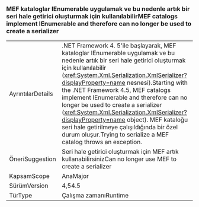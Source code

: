 ### <a name="mef-catalogs-implement-ienumerable-and-therefore-can-no-longer-be-used-to-create-a-serializer"></a><span data-ttu-id="73def-101">MEF kataloglar IEnumerable uygulamak ve bu nedenle artık bir seri hale getirici oluşturmak için kullanılabilir</span><span class="sxs-lookup"><span data-stu-id="73def-101">MEF catalogs implement IEnumerable and therefore can no longer be used to create a serializer</span></span>

|   |   |
|---|---|
|<span data-ttu-id="73def-102">Ayrıntılar</span><span class="sxs-lookup"><span data-stu-id="73def-102">Details</span></span>|<span data-ttu-id="73def-103">.NET Framework 4. 5'ile başlayarak, MEF kataloglar IEnumerable uygulamak ve bu nedenle artık bir seri hale getirici oluşturmak için kullanılabilir (<xref:System.Xml.Serialization.XmlSerializer?displayProperty=name> nesnesi).</span><span class="sxs-lookup"><span data-stu-id="73def-103">Starting with the .NET Framework 4.5, MEF catalogs implement IEnumerable and therefore can no longer be used to create a serializer (<xref:System.Xml.Serialization.XmlSerializer?displayProperty=name> object).</span></span> <span data-ttu-id="73def-104">MEF kataloğu seri hale getirilmeye çalışıldığında bir özel durum oluşur.</span><span class="sxs-lookup"><span data-stu-id="73def-104">Trying to serialize a MEF catalog throws an exception.</span></span>|
|<span data-ttu-id="73def-105">Öneri</span><span class="sxs-lookup"><span data-stu-id="73def-105">Suggestion</span></span>|<span data-ttu-id="73def-106">Seri hale getirici oluşturmak için MEF artık kullanabilirsiniz</span><span class="sxs-lookup"><span data-stu-id="73def-106">Can no longer use MEF to create a serializer</span></span>|
|<span data-ttu-id="73def-107">Kapsam</span><span class="sxs-lookup"><span data-stu-id="73def-107">Scope</span></span>|<span data-ttu-id="73def-108">Ana</span><span class="sxs-lookup"><span data-stu-id="73def-108">Major</span></span>|
|<span data-ttu-id="73def-109">Sürüm</span><span class="sxs-lookup"><span data-stu-id="73def-109">Version</span></span>|<span data-ttu-id="73def-110">4,5</span><span class="sxs-lookup"><span data-stu-id="73def-110">4.5</span></span>|
|<span data-ttu-id="73def-111">Tür</span><span class="sxs-lookup"><span data-stu-id="73def-111">Type</span></span>|<span data-ttu-id="73def-112">Çalışma zamanı</span><span class="sxs-lookup"><span data-stu-id="73def-112">Runtime</span></span>|

